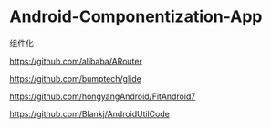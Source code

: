 # Android-Componentization-App
组件化

https://github.com/alibaba/ARouter

https://github.com/bumptech/glide

https://github.com/hongyangAndroid/FitAndroid7

https://github.com/Blankj/AndroidUtilCode

